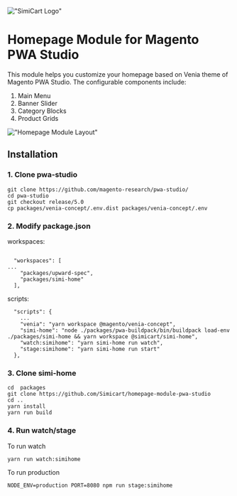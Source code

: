 !["SimiCart Logo"](https://www.simicart.com//skin/frontend/default/simicart2.1/images/simicart/new_logo_small.png)
# Homepage Module for Magento PWA Studio
This module helps you customize your homepage based on Venia theme of Magento PWA Studio. The configurable components include:
1. Main Menu
2. Banner Slider
3. Category Blocks
4. Product Grids

!["Homepage Module Layout"](https://www.simicart.com/blog/wp-content/uploads/simicart-homepage-module-full-homepage-01-1024x1179.png)

## Installation

### 1. Clone pwa-studio
```
git clone https://github.com/magento-research/pwa-studio/
cd pwa-studio
git checkout release/5.0
cp packages/venia-concept/.env.dist packages/venia-concept/.env
```

### 2. Modify package.json

workspaces:
```

  "workspaces": [
...
    "packages/upward-spec",
    "packages/simi-home"
  ],

```

scripts:

```
  "scripts": {
	...
    "venia": "yarn workspace @magento/venia-concept",
    "simi-home": "node ./packages/pwa-buildpack/bin/buildpack load-env ./packages/simi-home && yarn workspace @simicart/simi-home",
    "watch:simihome": "yarn simi-home run watch",
    "stage:simihome": "yarn simi-home run start"
  },
```

### 3. Clone simi-home
```
cd  packages
git clone https://github.com/Simicart/homepage-module-pwa-studio
cd ..
yarn install
yarn run build
```

### 4. Run watch/stage
To run watch
```
yarn run watch:simihome
```
To run production
```
NODE_ENV=production PORT=8080 npm run stage:simihome
```

